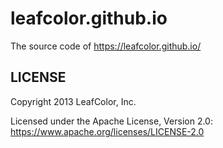 leafcolor.github.io
====================

The source code of https://leafcolor.github.io/

LICENSE
-------

Copyright 2013 LeafColor, Inc.

Licensed under the Apache License, Version 2.0: https://www.apache.org/licenses/LICENSE-2.0
